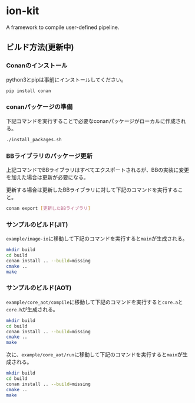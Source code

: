 # ion-kit

A framework to compile user-defined pipeline.

## ビルド方法(更新中)

### Conanのインストール

python3とpipは事前にインストールしてください。

```sh
pip install conan
```

### conanパッケージの準備

下記コマンドを実行することで必要なconanパッケージがローカルに作成される。

```sh
./install_packages.sh
```

### BBライブラリのパッケージ更新

上記コマンドでBBライブラリはすべてエクスポートされるが、BBの実装に変更を加えた場合は更新が必要になる。

更新する場合は更新したBBライブラリに対して下記のコマンドを実行すること。


```sh
conan export [更新したBBライブラリ]
```

### サンプルのビルド(JIT)

`example/image-io`に移動して下記のコマンドを実行すると`main`が生成される。

```sh
mkdir build
cd build
conan install .. --build=missing
cmake ..
make
```

### サンプルのビルド(AOT)

`example/core_aot/compile`に移動して下記のコマンドを実行すると`core.a`と`core.h`が生成される。

```sh
mkdir build
cd build
conan install .. --build=missing
cmake ..
make
```

次に、`example/core_aot/run`に移動して下記のコマンドを実行すると`main`が生成される。

```sh
mkdir build
cd build
conan install .. --build=missing
cmake ..
make
```
